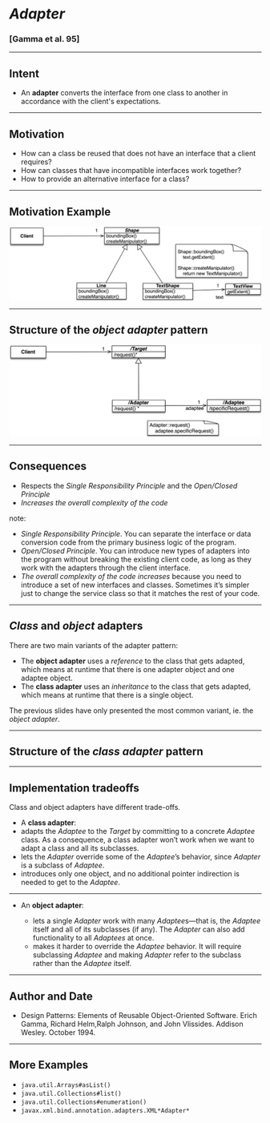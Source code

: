 # *Adapter*

### [Gamma et al. 95] 

----

## Intent

- An **adapter** converts the interface from one class to another in accordance with the client's expectations.

----

## Motivation

- How can a class be reused that does not have an interface that a client requires?
- How can classes that have incompatible interfaces work together?
- How to provide an alternative interface for a class?

----

## Motivation Example

![](resources/png/adapter-example.png)


----


## Structure of the *object adapter* pattern

![](resources/png/adapter-structure.png)

----

## Consequences

- Respects the *Single Responsibility Principle* and the  *Open/Closed Principle*
- *Increases the overall complexity of the code*

note:

- *Single Responsibility Principle*. You can separate the interface or data conversion code from the primary business logic of the program.
- *Open/Closed Principle*. You can introduce new types of adapters into the program without breaking the existing client code, as long as they work with the adapters through the client interface.
- *The overall complexity of the code increases* because you need to introduce a set of new interfaces and classes. Sometimes it’s simpler just to change the service class so that it matches the rest of your code.

----

## *Class* and *object* adapters

There are two main variants of the adapter pattern:

- The **object adapter** uses a *reference* to the class that gets adapted, which means at runtime that there is one adapter object and one adaptee object.
- The **class adapter** uses an *inheritance* to the class that gets adapted, which means at runtime that there is a single object.

The previous slides have only presented the most common variant, ie. the *object adapter*.

----

## Structure of the *class adapter* pattern



----

## Implementation tradeoffs

Class and object adapters have different trade-offs.

-  A **class adapter**:
  - adapts the *Adaptee* to the *Target* by committing to a concrete *Adaptee* class. 
  As a consequence, a class adapter won’t work when we want to adapt a class and all its subclasses.
  - lets the *Adapter* override some of the *Adaptee*’s behavior, since *Adapter* is a subclass of *Adaptee*.
  - introduces only one object, and no additional pointer indirection is needed to get to the *Adaptee*.

----

- An **object adapter**:

  - lets a single *Adapter* work with many *Adaptee*s—that is, the *Adaptee* itself and all of its subclasses (if any). 
  The *Adapter* can also add functionality to all *Adaptees* at once.
  - makes it harder to override the *Adaptee* behavior. 
  It will require subclassing *Adaptee* and making *Adapter* refer to the subclass rather than the *Adaptee* itself.

----

## Author and Date 

- Design Patterns: Elements of Reusable Object-Oriented Software. Erich Gamma, Richard Helm,Ralph Johnson, and John Vlissides. Addison Wesley. October 1994.

----

## More Examples

- `java.util.Arrays#asList()`
- `java.util.Collections#list()`
- `java.util.Collections#enumeration()`
- `javax.xml.bind.annotation.adapters.XML*Adapter*`